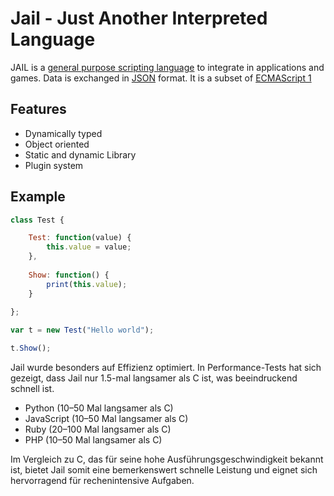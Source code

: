# Jail - Just Another Interpreted Language

JAIL is a [general purpose scripting language](https://en.wikipedia.org/wiki/General-purpose_language) to integrate in applications and games. Data is exchanged in [JSON](https://www.json.org/json-en.html) format. It is a subset of [ECMAScript 1](https://www.ecma-international.org/wp-content/uploads/ECMA-262_1st_edition_june_1997.pdf)


## Features
 * Dynamically typed
 * Object oriented
 * Static and dynamic Library
 * Plugin system

## Example
```Javascript
class Test {

    Test: function(value) {
        this.value = value;
    },
    
    Show: function() {
        print(this.value);
    }
    
};

var t = new Test("Hello world");

t.Show();
```

Jail wurde besonders auf Effizienz optimiert. In Performance-Tests hat sich gezeigt, dass Jail nur 1.5-mal langsamer als C ist, was beeindruckend schnell ist.

 * Python (10–50 Mal langsamer als C) 
 * JavaScript (10–50 Mal langsamer als C)
 * Ruby (20–100 Mal langsamer als C) 
 * PHP (10–50 Mal langsamer als C) 

Im Vergleich zu C, das für seine hohe Ausführungsgeschwindigkeit bekannt ist, bietet Jail somit eine bemerkenswert schnelle Leistung und eignet sich hervorragend für rechenintensive Aufgaben.
